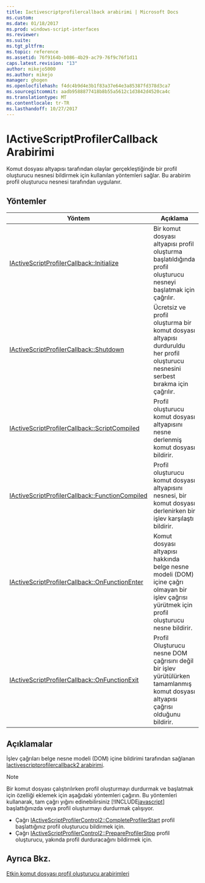```yaml
---
title: Iactivescriptprofilercallback arabirimi | Microsoft Docs
ms.custom: 
ms.date: 01/18/2017
ms.prod: windows-script-interfaces
ms.reviewer: 
ms.suite: 
ms.tgt_pltfrm: 
ms.topic: reference
ms.assetid: 76f9164b-b086-4b29-ac79-76f9c76f1d11
caps.latest.revision: "13"
author: mikejo5000
ms.author: mikejo
manager: ghogen
ms.openlocfilehash: f4dc4b9d4e3b1f83a37e64e3a85387fd378d3ca7
ms.sourcegitcommit: aadb9588877418b8b55a5612c1d3842d4520ca4c
ms.translationtype: MT
ms.contentlocale: tr-TR
ms.lasthandoff: 10/27/2017
---
```

# <a name="iactivescriptprofilercallback-interface"></a>IActiveScriptProfilerCallback Arabirimi
Komut dosyası altyapısı tarafından olaylar gerçekleştiğinde bir profil oluşturucu nesnesi bildirmek için kullanılan yöntemleri sağlar. Bu arabirim profil oluşturucu nesnesi tarafından uygulanır.  
  
## <a name="methods"></a>Yöntemler  
  
|Yöntem|Açıklama|  
|------------|-----------------|  
|[IActiveScriptProfilerCallback::Initialize](../../winscript/reference/iactivescriptprofilercallback-initialize.md)|Bir komut dosyası altyapısı profil oluşturma başlatıldığında profil oluşturucu nesneyi başlatmak için çağrılır.|  
|[IActiveScriptProfilerCallback::Shutdown](../../winscript/reference/iactivescriptprofilercallback-shutdown.md)|Ücretsiz ve profil oluşturma bir komut dosyası altyapısı durduruldu her profil oluşturucu nesnesini serbest bırakma için çağrılır.|  
|[IActiveScriptProfilerCallback::ScriptCompiled](../../winscript/reference/iactivescriptprofilercallback-scriptcompiled.md)|Profil oluşturucu komut dosyası altyapısını nesne derlenmiş komut dosyası bildirir.|  
|[IActiveScriptProfilerCallback::FunctionCompiled](../../winscript/reference/iactivescriptprofilercallback-functioncompiled.md)|Profil oluşturucu komut dosyası altyapısını nesnesi, bir komut dosyası derlenirken bir işlev karşılaştı bildirir.|  
|[IActiveScriptProfilerCallback::OnFunctionEnter](../../winscript/reference/iactivescriptprofilercallback-onfunctionenter.md)|Komut dosyası altyapısı hakkında belge nesne modeli (DOM) içine çağrı olmayan bir işlev çağrısı yürütmek için profil oluşturucu nesne bildirir.|  
|[IActiveScriptProfilerCallback::OnFunctionExit](../../winscript/reference/iactivescriptprofilercallback-onfunctionexit.md)|Profil Oluşturucu nesne DOM çağrısını değil bir işlev yürütülürken tamamlanmış komut dosyası altyapısı çağrısı olduğunu bildirir.|  
  
## <a name="remarks"></a>Açıklamalar  
 İşlev çağrıları belge nesne modeli (DOM) içine bildirimi tarafından sağlanan [Iactivescriptprofilercallback2 arabirimi](../../winscript/reference/iactivescriptprofilercallback2-interface.md).  
  
> [!NOTE]
>  Bir komut dosyası çalıştırılırken profil oluşturmayı durdurmak ve başlatmak için özelliği eklemek için aşağıdaki yöntemleri çağırın. Bu yöntemleri kullanarak, tam çağrı yığını edinebilirsiniz [!INCLUDE[javascript](../../javascript/includes/javascript-md.md)] başlattığınızda veya profil oluşturmayı durdurmak çalışıyor.  
>   
>  -   Çağrı [IActiveScriptProfilerControl2::CompleteProfilerStart](../../winscript/reference/iactivescriptprofilercontrol2-completeprofilerstart.md) profil başlattığınız profil oluşturucu bildirmek için.  
> -   Çağrı [IActiveScriptProfilerControl2::PrepareProfilerStop](../../winscript/reference/iactivescriptprofilercontrol2-prepareprofilerstop.md) profil oluşturucu, yakında profil durduracağını bildirmek için.  
  
## <a name="see-also"></a>Ayrıca Bkz.  
 [Etkin komut dosyası profil oluşturucu arabirimleri](../../winscript/reference/active-script-profiler-interfaces.md)